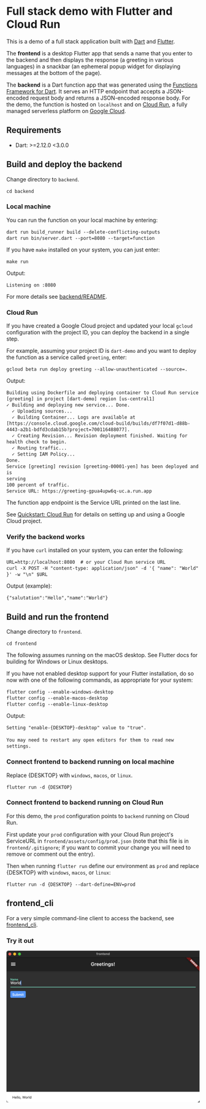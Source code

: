# Full stack demo with Flutter and Cloud Run

This is a demo of a full stack application built with [Dart] and [Flutter].

The **frontend** is a desktop Flutter app that sends a name that you enter to
the backend and then displays the response (a greeting in various languages) in
a snackbar (an ephemeral popup widget for displaying messages at the bottom of
the page).

The **backend** is a Dart function app that was generated using the
[Functions Framework for Dart]. It serves an HTTP endpoint that accepts a
JSON-encoded request body and returns a JSON-encoded response body. For the
demo, the function is hosted on `localhost` and on [Cloud Run], a fully
managed serverless platform on [Google Cloud].

## Requirements

- Dart: >=2.12.0 <3.0.0

## Build and deploy the backend

Change directory to `backend`.

```shell
cd backend
```

### Local machine

You can run the function on your local machine by entering:

```shell
dart run build_runner build --delete-conflicting-outputs
dart run bin/server.dart --port=8080 --target=function
```

If you have `make` installed on your system, you can just enter:

```shell
make run
```

Output:

```text
Listening on :8080
```

For more details see [backend/README].

### Cloud Run

If you have created a Google Cloud project and updated your local `gcloud`
configuration with the project ID, you can deploy the backend in a single step.

For example, assuming your project ID is `dart-demo` and you want
to deploy the function as a service called `greeting`, enter:

```shell
gcloud beta run deploy greeting --allow-unauthenticated --source=.
```

Output:

```text
Building using Dockerfile and deploying container to Cloud Run service [greeting] in project [dart-demo] region [us-central1]
✓ Building and deploying new service... Done.
  ✓ Uploading sources...
  ✓ Building Container... Logs are available at [https://console.cloud.google.com/cloud-build/builds/df7f07d1-d88b-4443-a2b1-bdfd3cdab15b?project=700116488077].
  ✓ Creating Revision... Revision deployment finished. Waiting for health check to begin.
  ✓ Routing traffic...
  ✓ Setting IAM Policy...
Done.
Service [greeting] revision [greeting-00001-yen] has been deployed and is 
serving 
100 percent of traffic.
Service URL: https://greeting-gpua4upw6q-uc.a.run.app
```

The function app endpoint is the Service URL printed on the last line.

See [Quickstart: Cloud Run] for details on setting up and using a Google
Cloud project.

### Verify the backend works

If you have `curl` installed on your system, you can enter the following:

```shell
URL=http://localhost:8080  # or your Cloud Run service URL
curl -X POST -H "content-type: application/json" -d '{ "name": "World" }' -w "\n" $URL
````

Output (example):

```text
{"salutation":"Hello","name":"World"}
```

## Build and run the frontend

Change directory to `frontend`.

```shell
cd frontend
```

The following assumes running on the macOS desktop. See Flutter docs for
building for Windows or Linux desktops.

If you have not enabled desktop support for your Flutter installation,
do so now with one of the following commands, as appropriate for your system:

```shell
flutter config --enable-windows-desktop
flutter config --enable-macos-desktop
flutter config --enable-linux-desktop
```

Output:

```text
Setting "enable-{DESKTOP}-desktop" value to "true".

You may need to restart any open editors for them to read new settings.
```

### Connect frontend to backend running on local machine

Replace {DESKTOP} with `windows`, `macos`, or `linux`.

```shell
flutter run -d {DESKTOP}
```

### Connect frontend to backend running on Cloud Run

For this demo, the `prod` configuration points to `backend`
running on Cloud Run.

First update your `prod` configuration with your Cloud Run project's
ServiceURL in `frontend/assets/config/prod.json` (note that this file
is in `frontend/.gitignore`; if you want to commit your change you
will need to remove or comment out the entry).

Then when running `flutter run` define our environment as `prod` and
replace {DESKTOP} with `windows`, `macos`, or `linux`:

```shell
flutter run -d {DESKTOP} --dart-define=ENV=prod
```

## frontend_cli

For a very simple command-line client to access the backend, see
[frontend_cli].

### Try it out

![flutter_demo.png](images/flutter_demo.png)

<!-- reference links -->

[backend/README]:
./backend/README.md

[Cloud Run]:
https://cloud.google.com/run

[Dart]:
https://dart.dev

[frontend_cli]:
./frontend/

[Google Cloud]:
https://cloud.google.com/

[Flutter]:
https://flutter.dev/

[Functions Framework for Dart]:
https://github.com/GoogleCloudPlatform/functions-framework-dart/

[Quickstart: Cloud Run]:
https://github.com/GoogleCloudPlatform/functions-framework-dart/blob/main/docs/quickstarts/03-quickstart-cloudrun.md
